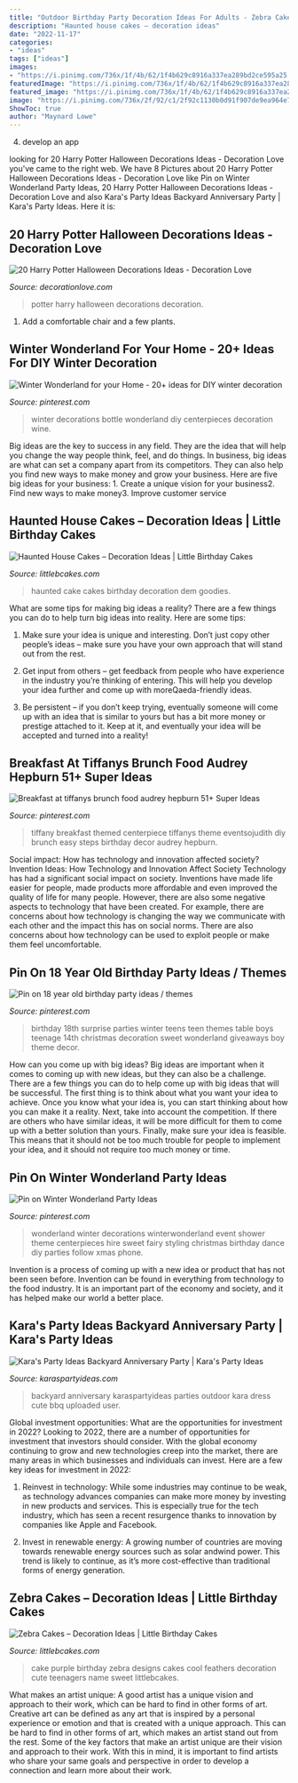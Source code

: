```yaml
---
title: "Outdoor Birthday Party Decoration Ideas For Adults - Zebra Cakes – Decoration Ideas"
description: "Haunted house cakes – decoration ideas"
date: "2022-11-17"
categories:
- "ideas"
tags: ["ideas"]
images:
- "https://i.pinimg.com/736x/1f/4b/62/1f4b629c8916a337ea289bd2ce595a25.jpg"
featuredImage: "https://i.pinimg.com/736x/1f/4b/62/1f4b629c8916a337ea289bd2ce595a25.jpg"
featured_image: "https://i.pinimg.com/736x/1f/4b/62/1f4b629c8916a337ea289bd2ce595a25.jpg"
image: "https://i.pinimg.com/736x/2f/92/c1/2f92c1130b0d91f907de9ea964e77564--wonderland-party-winter-wonderland.jpg"
ShowToc: true
author: "Maynard Lowe"
---
```



4. develop an app

	

		
looking for 20 Harry Potter Halloween Decorations Ideas - Decoration Love you've came to the right web. We have 8 Pictures about 20 Harry Potter Halloween Decorations Ideas - Decoration Love like Pin on Winter Wonderland Party Ideas, 20 Harry Potter Halloween Decorations Ideas - Decoration Love and also Kara&#039;s Party Ideas Backyard Anniversary Party | Kara&#039;s Party Ideas. Here it is:
		
    
## 20 Harry Potter Halloween Decorations Ideas - Decoration Love

<img loading=lazy src="http://www.decorationlove.com/wp-content/uploads/2016/05/Harry-Potter-Floating-Candles-Halloween-Ideas.jpg" onerror="this.onerror=null;this.src='https://tse3.mm.bing.net/th?id=OIP.bBPJfBxzIVTH0tj-V6Dn0gHaLI&amp;pid=15.1';" alt="20 Harry Potter Halloween Decorations Ideas - Decoration Love">

_Source: decorationlove.com_

>potter harry halloween decorations decoration. 

	

1. Add a comfortable chair and a few plants. 

    
## Winter Wonderland For Your Home - 20+ Ideas For DIY Winter Decoration

<img loading=lazy src="https://i.pinimg.com/736x/8d/18/a7/8d18a7b1ed327f71eca46a1f128653cf--bottle-decorations-winter-decorations.jpg" onerror="this.onerror=null;this.src='https://tse2.mm.bing.net/th?id=OIP.PzmseaeWpwgEs8lP6tBVMgHaKg&amp;pid=15.1';" alt="Winter Wonderland for your Home - 20+ ideas for DIY winter decoration">

_Source: pinterest.com_

>winter decorations bottle wonderland diy centerpieces decoration wine. 

	

Big ideas are the key to success in any field. They are the idea that will help you change the way people think, feel, and do things. In business, big ideas are what can set a company apart from its competitors. They can also help you find new ways to make money and grow your business. Here are five big ideas for your business: 1. Create a unique vision for your business2. Find new ways to make money3. Improve customer service
    
## Haunted House Cakes – Decoration Ideas | Little Birthday Cakes

<img loading=lazy src="http://www.littlebcakes.com/wp-content/uploads/2014/01/Haunted-House-Cake-Ideas.jpg" onerror="this.onerror=null;this.src='https://tse3.mm.bing.net/th?id=OIP.4svFqgP1OxIb7NcPvQk1zwHaJ6&amp;pid=15.1';" alt="Haunted House Cakes – Decoration Ideas | Little Birthday Cakes">

_Source: littlebcakes.com_

>haunted cake cakes birthday decoration dem goodies. 

	

What are some tips for making big ideas a reality?
There are a few things you can do to help turn big ideas into reality. Here are some tips:
1. Make sure your idea is unique and interesting. Don’t just copy other people’s ideas – make sure you have your own approach that will stand out from the rest.

2. Get input from others – get feedback from people who have experience in the industry you’re thinking of entering. This will help you develop your idea further and come up with moreQaeda-friendly ideas.

3. Be persistent – if you don’t keep trying, eventually someone will come up with an idea that is similar to yours but has a bit more money or prestige attached to it. Keep at it, and eventually your idea will be accepted and turned into a reality!

    
## Breakfast At Tiffanys Brunch Food Audrey Hepburn 51+ Super Ideas

<img loading=lazy src="https://i.pinimg.com/736x/1f/4b/62/1f4b629c8916a337ea289bd2ce595a25.jpg" onerror="this.onerror=null;this.src='https://tse3.mm.bing.net/th?id=OIP.Hq65w9xeWyjkg954xHjwFgAAAA&amp;pid=15.1';" alt="Breakfast at tiffanys brunch food audrey hepburn 51+ Super Ideas">

_Source: pinterest.com_

>tiffany breakfast themed centerpiece tiffanys theme eventsojudith diy brunch easy steps birthday decor audrey hepburn. 

	

Social impact: How has technology and innovation affected society?
Invention Ideas: How Technology and Innovation Affect Society
Technology has had a significant social impact on society. Inventions have made life easier for people, made products more affordable and even improved the quality of life for many people. However, there are also some negative aspects to technology that have been created. For example, there are concerns about how technology is changing the way we communicate with each other and the impact this has on social norms. There are also concerns about how technology can be used to exploit people or make them feel uncomfortable.

    
## Pin On 18 Year Old Birthday Party Ideas / Themes

<img loading=lazy src="https://i.pinimg.com/736x/a1/50/c6/a150c6fee3642dddbcf5054cc5e35986--birthday-table-st-birthday.jpg" onerror="this.onerror=null;this.src='https://tse2.mm.bing.net/th?id=OIP.fnOi0xnJStOO4kbjDs0JxgHaJ3&amp;pid=15.1';" alt="Pin on 18 year old birthday party ideas / themes">

_Source: pinterest.com_

>birthday 18th surprise parties winter teens teen themes table boys teenage 14th christmas decoration sweet wonderland giveaways boy theme decor. 

	

How can you come up with big ideas?
Big ideas are important when it comes to coming up with new ideas, but they can also be a challenge. There are a few things you can do to help come up with big ideas that will be successful. The first thing is to think about what you want your idea to achieve. Once you know what your idea is, you can start thinking about how you can make it a reality. Next, take into account the competition. If there are others who have similar ideas, it will be more difficult for them to come up with a better solution than yours. Finally, make sure your idea is feasible. This means that it should not be too much trouble for people to implement your idea, and it should not require too much money or time.

    
## Pin On Winter Wonderland Party Ideas

<img loading=lazy src="https://i.pinimg.com/736x/2f/92/c1/2f92c1130b0d91f907de9ea964e77564--wonderland-party-winter-wonderland.jpg" onerror="this.onerror=null;this.src='https://tse2.mm.bing.net/th?id=OIP.1TpLuj80ipnVpf7XxVOSqQHaJ3&amp;pid=15.1';" alt="Pin on Winter Wonderland Party Ideas">

_Source: pinterest.com_

>wonderland winter decorations winterwonderland event shower theme centerpieces hire sweet fairy styling christmas birthday dance diy parties follow xmas phone. 

	

Invention is a process of coming up with a new idea or product that has not been seen before. Invention can be found in everything from technology to the food industry. It is an important part of the economy and society, and it has helped make our world a better place.

    
## Kara&#039;s Party Ideas Backyard Anniversary Party | Kara&#039;s Party Ideas

<img loading=lazy src="https://karaspartyideas.com/wp-content/uploads/2013/06/b1.jpg" onerror="this.onerror=null;this.src='https://tse3.mm.bing.net/th?id=OIP.sIZfLzqPy7ZBNpnp_CAnggAAAA&amp;pid=15.1';" alt="Kara&#039;s Party Ideas Backyard Anniversary Party | Kara&#039;s Party Ideas">

_Source: karaspartyideas.com_

>backyard anniversary karaspartyideas parties outdoor kara dress cute bbq uploaded user. 

	

Global investment opportunities: What are the opportunities for investment in 2022?
Looking to 2022, there are a number of opportunities for investment that investors should consider. With the global economy continuing to grow and new technologies creep into the market, there are many areas in which businesses and individuals can invest. Here are a few key ideas for investment in 2022: 
1. Reinvest in technology: While some industries may continue to be weak, as technology advances companies can make more money by investing in new products and services. This is especially true for the tech industry, which has seen a recent resurgence thanks to innovation by companies like Apple and Facebook. 

2. Invest in renewable energy: A growing number of countries are moving towards renewable energy sources such as solar andwind power. This trend is likely to continue, as it’s more cost-effective than traditional forms of energy generation. 


    
## Zebra Cakes – Decoration Ideas | Little Birthday Cakes

<img loading=lazy src="http://www.littlebcakes.com/wp-content/uploads/2014/01/Purple-Zebra-Cake.jpg" onerror="this.onerror=null;this.src='https://tse3.mm.bing.net/th?id=OIP.9FLF1sxO89gi3PtxKDdR4wHaLJ&amp;pid=15.1';" alt="Zebra Cakes – Decoration Ideas | Little Birthday Cakes">

_Source: littlebcakes.com_

>cake purple birthday zebra designs cakes cool feathers decoration cute teenagers name sweet littlebcakes. 

	

What makes an artist unique: A good artist has a unique vision and approach to their work, which can be hard to find in other forms of art.
Creative art can be defined as any art that is inspired by a personal experience or emotion and that is created with a unique approach. This can be hard to find in other forms of art, which makes an artist stand out from the rest. Some of the key factors that make an artist unique are their vision and approach to their work. With this in mind, it is important to find artists who share your same goals and perspective in order to develop a connection and learn more about their work.

